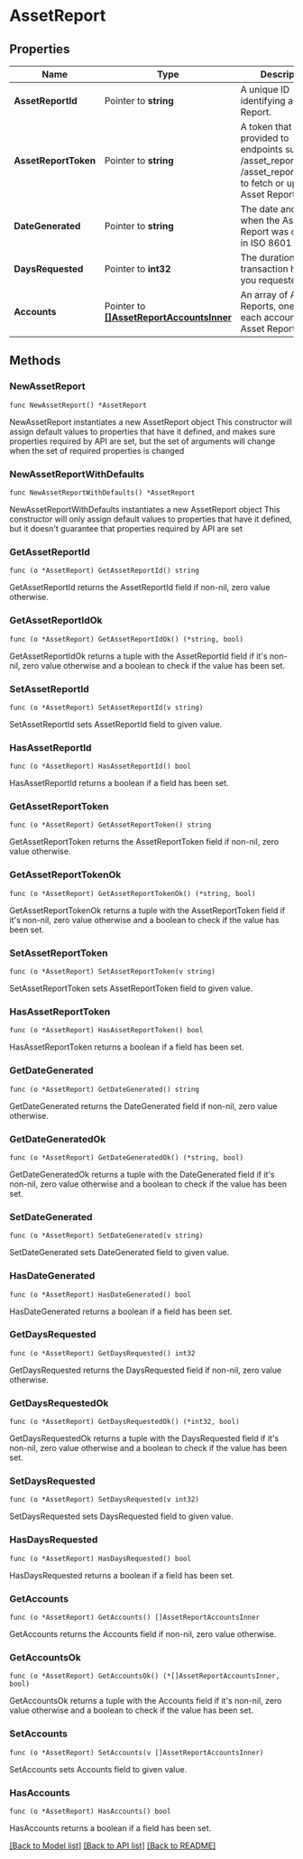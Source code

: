 # AssetReport

## Properties

Name | Type | Description | Notes
------------ | ------------- | ------------- | -------------
**AssetReportId** | Pointer to **string** | A unique ID identifying an Asset Report. | [optional] 
**AssetReportToken** | Pointer to **string** | A token that can be provided to endpoints such as /asset_report/get or /asset_report/pdf/get to fetch or update an Asset Report. | [optional] 
**DateGenerated** | Pointer to **string** | The date and time when the Asset Report was created, in ISO 8601 format | [optional] 
**DaysRequested** | Pointer to **int32** | The duration of transaction history you requested | [optional] 
**Accounts** | Pointer to [**[]AssetReportAccountsInner**](AssetReportAccountsInner.md) | An array of Asset Reports, one for each account in the Asset Report. | [optional] 

## Methods

### NewAssetReport

`func NewAssetReport() *AssetReport`

NewAssetReport instantiates a new AssetReport object
This constructor will assign default values to properties that have it defined,
and makes sure properties required by API are set, but the set of arguments
will change when the set of required properties is changed

### NewAssetReportWithDefaults

`func NewAssetReportWithDefaults() *AssetReport`

NewAssetReportWithDefaults instantiates a new AssetReport object
This constructor will only assign default values to properties that have it defined,
but it doesn't guarantee that properties required by API are set

### GetAssetReportId

`func (o *AssetReport) GetAssetReportId() string`

GetAssetReportId returns the AssetReportId field if non-nil, zero value otherwise.

### GetAssetReportIdOk

`func (o *AssetReport) GetAssetReportIdOk() (*string, bool)`

GetAssetReportIdOk returns a tuple with the AssetReportId field if it's non-nil, zero value otherwise
and a boolean to check if the value has been set.

### SetAssetReportId

`func (o *AssetReport) SetAssetReportId(v string)`

SetAssetReportId sets AssetReportId field to given value.

### HasAssetReportId

`func (o *AssetReport) HasAssetReportId() bool`

HasAssetReportId returns a boolean if a field has been set.

### GetAssetReportToken

`func (o *AssetReport) GetAssetReportToken() string`

GetAssetReportToken returns the AssetReportToken field if non-nil, zero value otherwise.

### GetAssetReportTokenOk

`func (o *AssetReport) GetAssetReportTokenOk() (*string, bool)`

GetAssetReportTokenOk returns a tuple with the AssetReportToken field if it's non-nil, zero value otherwise
and a boolean to check if the value has been set.

### SetAssetReportToken

`func (o *AssetReport) SetAssetReportToken(v string)`

SetAssetReportToken sets AssetReportToken field to given value.

### HasAssetReportToken

`func (o *AssetReport) HasAssetReportToken() bool`

HasAssetReportToken returns a boolean if a field has been set.

### GetDateGenerated

`func (o *AssetReport) GetDateGenerated() string`

GetDateGenerated returns the DateGenerated field if non-nil, zero value otherwise.

### GetDateGeneratedOk

`func (o *AssetReport) GetDateGeneratedOk() (*string, bool)`

GetDateGeneratedOk returns a tuple with the DateGenerated field if it's non-nil, zero value otherwise
and a boolean to check if the value has been set.

### SetDateGenerated

`func (o *AssetReport) SetDateGenerated(v string)`

SetDateGenerated sets DateGenerated field to given value.

### HasDateGenerated

`func (o *AssetReport) HasDateGenerated() bool`

HasDateGenerated returns a boolean if a field has been set.

### GetDaysRequested

`func (o *AssetReport) GetDaysRequested() int32`

GetDaysRequested returns the DaysRequested field if non-nil, zero value otherwise.

### GetDaysRequestedOk

`func (o *AssetReport) GetDaysRequestedOk() (*int32, bool)`

GetDaysRequestedOk returns a tuple with the DaysRequested field if it's non-nil, zero value otherwise
and a boolean to check if the value has been set.

### SetDaysRequested

`func (o *AssetReport) SetDaysRequested(v int32)`

SetDaysRequested sets DaysRequested field to given value.

### HasDaysRequested

`func (o *AssetReport) HasDaysRequested() bool`

HasDaysRequested returns a boolean if a field has been set.

### GetAccounts

`func (o *AssetReport) GetAccounts() []AssetReportAccountsInner`

GetAccounts returns the Accounts field if non-nil, zero value otherwise.

### GetAccountsOk

`func (o *AssetReport) GetAccountsOk() (*[]AssetReportAccountsInner, bool)`

GetAccountsOk returns a tuple with the Accounts field if it's non-nil, zero value otherwise
and a boolean to check if the value has been set.

### SetAccounts

`func (o *AssetReport) SetAccounts(v []AssetReportAccountsInner)`

SetAccounts sets Accounts field to given value.

### HasAccounts

`func (o *AssetReport) HasAccounts() bool`

HasAccounts returns a boolean if a field has been set.


[[Back to Model list]](../README.md#documentation-for-models) [[Back to API list]](../README.md#documentation-for-api-endpoints) [[Back to README]](../README.md)


